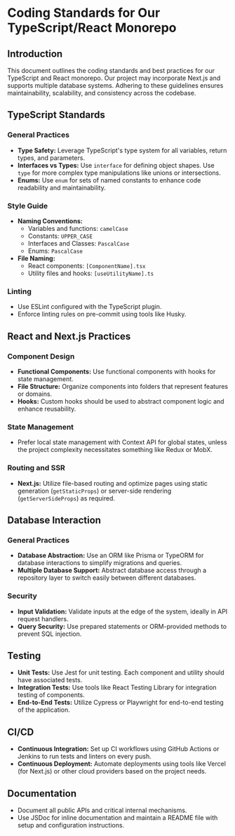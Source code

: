 
# Coding Standards for Our TypeScript/React Monorepo

## Introduction

This document outlines the coding standards and best practices for our TypeScript and React monorepo. Our project may incorporate Next.js and supports multiple database systems. Adhering to these guidelines ensures maintainability, scalability, and consistency across the codebase.

## TypeScript Standards

### General Practices

- **Type Safety:** Leverage TypeScript's type system for all variables, return types, and parameters.
- **Interfaces vs Types:** Use `interface` for defining object shapes. Use `type` for more complex type manipulations like unions or intersections.
- **Enums:** Use `enum` for sets of named constants to enhance code readability and maintainability.

### Style Guide

- **Naming Conventions:**
  - Variables and functions: `camelCase`
  - Constants: `UPPER_CASE`
  - Interfaces and Classes: `PascalCase`
  - Enums: `PascalCase`
- **File Naming:**
  - React components: `[ComponentName].tsx`
  - Utility files and hooks: `[useUtilityName].ts`

### Linting

- Use ESLint configured with the TypeScript plugin.
- Enforce linting rules on pre-commit using tools like Husky.

## React and Next.js Practices

### Component Design

- **Functional Components:** Use functional components with hooks for state management.
- **File Structure:** Organize components into folders that represent features or domains.
- **Hooks:** Custom hooks should be used to abstract component logic and enhance reusability.

### State Management

- Prefer local state management with Context API for global states, unless the project complexity necessitates something like Redux or MobX.

### Routing and SSR

- **Next.js:** Utilize file-based routing and optimize pages using static generation (`getStaticProps`) or server-side rendering (`getServerSideProps`) as required.

## Database Interaction

### General Practices

- **Database Abstraction:** Use an ORM like Prisma or TypeORM for database interactions to simplify migrations and queries.
- **Multiple Database Support:** Abstract database access through a repository layer to switch easily between different databases.

### Security

- **Input Validation:** Validate inputs at the edge of the system, ideally in API request handlers.
- **Query Security:** Use prepared statements or ORM-provided methods to prevent SQL injection.

## Testing

- **Unit Tests:** Use Jest for unit testing. Each component and utility should have associated tests.
- **Integration Tests:** Use tools like React Testing Library for integration testing of components.
- **End-to-End Tests:** Utilize Cypress or Playwright for end-to-end testing of the application.

## CI/CD

- **Continuous Integration:** Set up CI workflows using GitHub Actions or Jenkins to run tests and linters on every push.
- **Continuous Deployment:** Automate deployments using tools like Vercel (for Next.js) or other cloud providers based on the project needs.

## Documentation

- Document all public APIs and critical internal mechanisms.
- Use JSDoc for inline documentation and maintain a README file with setup and configuration instructions.
